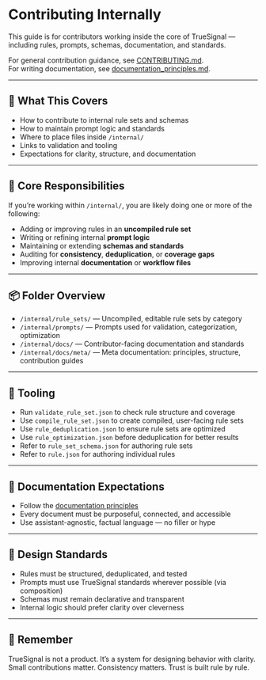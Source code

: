 # Contributing Internally

This guide is for contributors working inside the core of TrueSignal — including rules, prompts, schemas, documentation, and standards.

For general contribution guidance, see [CONTRIBUTING.md](../../../CONTRIBUTING.md).  
For writing documentation, see [documentation_principles.md](documentation_principles.md).

---

## 🧱 What This Covers

- How to contribute to internal rule sets and schemas
- How to maintain prompt logic and standards
- Where to place files inside `/internal/`
- Links to validation and tooling
- Expectations for clarity, structure, and documentation

---

## 🧠 Core Responsibilities

If you’re working within `/internal/`, you are likely doing one or more of the following:

- Adding or improving rules in an **uncompiled rule set**
- Writing or refining internal **prompt logic**
- Maintaining or extending **schemas and standards**
- Auditing for **consistency**, **deduplication**, or **coverage gaps**
- Improving internal **documentation** or **workflow files**

---

## 📦 Folder Overview

- `/internal/rule_sets/` — Uncompiled, editable rule sets by category
- `/internal/prompts/` — Prompts used for validation, categorization, optimization
- `/internal/docs/` — Contributor-facing documentation and standards
- `/internal/docs/meta/` — Meta documentation: principles, structure, contribution guides

---

## 🧰 Tooling

- Run `validate_rule_set.json` to check rule structure and coverage
- Use `compile_rule_set.json` to create compiled, user-facing rule sets
- Use `rule_deduplication.json` to ensure rule sets are optimized
- Use `rule_optimization.json` before deduplication for better results
- Refer to `rule_set_schema.json` for authoring rule sets
- Refer to `rule.json` for authoring individual rules

---

## 📝 Documentation Expectations

- Follow the [documentation principles](documentation_principles.md)
- Every document must be purposeful, connected, and accessible
- Use assistant-agnostic, factual language — no filler or hype

---

## 🧭 Design Standards

- Rules must be structured, deduplicated, and tested
- Prompts must use TrueSignal standards wherever possible (via composition)
- Schemas must remain declarative and transparent
- Internal logic should prefer clarity over cleverness

---

## 🧠 Remember

TrueSignal is not a product. It’s a system for designing behavior with clarity.  
Small contributions matter. Consistency matters. Trust is built rule by rule.

